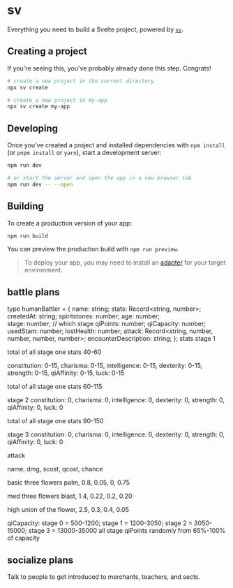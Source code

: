 # sv

Everything you need to build a Svelte project, powered by [`sv`](https://github.com/sveltejs/cli).

## Creating a project

If you're seeing this, you've probably already done this step. Congrats!

```bash
# create a new project in the current directory
npx sv create

# create a new project in my-app
npx sv create my-app
```

## Developing

Once you've created a project and installed dependencies with `npm install` (or `pnpm install` or `yarn`), start a development server:

```bash
npm run dev

# or start the server and open the app in a new browser tab
npm run dev -- --open
```

## Building

To create a production version of your app:

```bash
npm run build
```

You can preview the production build with `npm run preview`.

> To deploy your app, you may need to install an [adapter](https://svelte.dev/docs/kit/adapters) for your target environment.





battle plans
------------
 type humanBattler = {
   name: string;
   stats: Record<string, number>;
   createdAt: string;
   spiritstones: number;
   age: number;   
   stage: number;  // which stage
   qiPoints: number; 
   qiCapacity: number;
   usedStam: number;
   lostHealth: number;
   attack: Record<string, number, number, number, number></string>;
   encounterDescription: string;
 };
stats
stage 1

total of all stage one stats 40-60

constitution: 0-15,
 charisma: 0-15,
 intelligence: 0-15,
 dexterity: 0-15,
 strength: 0-15,
 qiAffinity: 0-15,
 luck: 0-15

 total of all stage one stats 60-115

 stage 2
constitution: 0,
 charisma: 0,
 intelligence: 0,
 dexterity: 0,
 strength: 0,
 qiAffinity: 0,
 luck: 0

 total of all stage one stats 90-150

 stage 3
constitution: 0,
 charisma: 0,
 intelligence: 0,
 dexterity: 0,
 strength: 0,
 qiAffinity: 0,
 luck: 0

 


 attack

 name, dmg, scost, qcost, chance

basic
 three flowers palm, 0.8, 0.05, 0, 0.75

 med
 three flowers blast, 1.4, 0.22, 0.2, 0.20

 high
 union of the flower, 2.5, 0.3, 0.4, 0.05

qiCapacity: stage 0 = 500-1200; stage 1 = 1200-3050; stage 2 = 3050-15000; stage 3 = 13000-35000   all stage qiPoints randomly from 65%-100% of capacity


socialize plans
---------------

Talk to people to get introduced to merchants, teachers, and sects.